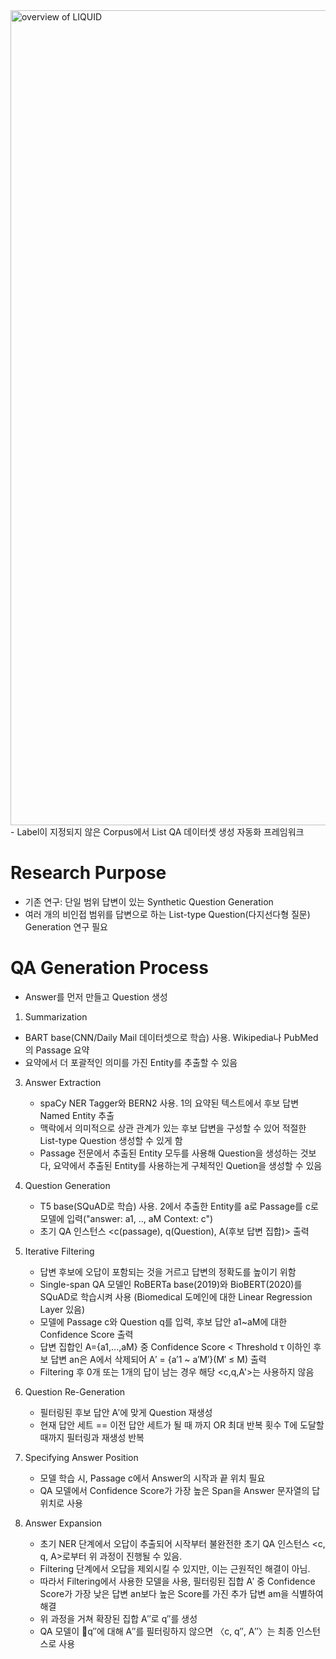 <img width="1304" alt="overview of LIQUID" src="https://github.com/user-attachments/assets/0975d588-65c3-4173-a065-43d3622e73d2">
- Label이 지정되지 않은 Corpus에서 List QA 데이터셋 생성 자동화 프레임워크

# Research Purpose
- 기존 연구: 단일 범위 답변이 있는 Synthetic Question Generation
- 여러 개의 비인접 범위를 답변으로 하는 List-type Question(다지선다형 질문) Generation 연구 필요

# QA Generation Process
- Answer를 먼저 만들고 Question 생성

1. Summarization
  - BART base(CNN/Daily Mail 데이터셋으로 학습) 사용. Wikipedia나 PubMed의 Passage 요약
  - 요약에서 더 포괄적인 의미를 가진 Entity를 추출할 수 있음
    
3. Answer Extraction
   - spaCy NER Tagger와 BERN2 사용. 1의 요약된 텍스트에서 후보 답변 Named Entity 추출
   - 맥락에서 의미적으로 상관 관계가 있는 후보 답변을 구성할 수 있어 적절한 List-type Question 생성할 수 있게 함
   - Passage 전문에서 추출된 Entity 모두를 사용해 Question을 생성하는 것보다, 요약에서 추출된 Entity를 사용하는게 구체적인 Quetion을 생성할 수 있음
  
4. Question Generation
   - T5 base(SQuAD로 학습) 사용. 2에서 추출한 Entity를 a로 Passage를 c로 모델에 입력("answer: a1, .., aM Context: c")
   - 초기 QA 인스턴스 <c(passage), q(Question), A(후보 답변 집합)> 출력
     
6. Iterative Filtering
   - 답변 후보에 오답이 포함되는 것을 거르고 답변의 정확도를 높이기 위함
   - Single-span QA 모델인 RoBERTa base(2019)와 BioBERT(2020)를 SQuAD로 학습시켜 사용 (Biomedical 도메인에 대한 Linear Regression Layer 있음)
   - 모델에 Passage c와 Question q를 입력, 후보 답안 a1~aM에 대한 Confidence Score 출력
   - 답변 집합인 A={a1,...,aM} 중 Confidence Score < Threshold τ 이하인 후보 답변 an은 A에서 삭제되어 A′ = {a′1 ~ a′M′}(M′ ≤ M) 출력
   - Filtering 후 0개 또는 1개의 답이 남는 경우 해당 <c,q,A'>는 사용하지 않음

7. Question Re-Generation
   - 필터링된 후보 답안 A′에 맞게 Question 재생성
   - 현재 답안 세트 == 이전 답안 세트가 될 때 까지 OR 최대 반복 횟수 T에 도달할 때까지 필터링과 재생성 반복

8. Specifying Answer Position
   - 모델 학습 시, Passage c에서 Answer의 시작과 끝 위치 필요
   - QA 모델에서 Confidence Score가 가장 높은 Span을 Answer 문자열의 답 위치로 사용

9. Answer Expansion
   - 초기 NER 단계에서 오답이 추출되어 시작부터 불완전한 초기 QA 인스턴스 <c, q, A>로부터 위 과정이 진행될 수 있음.
   - Filtering 단계에서 오답을 제외시킬 수 있지만, 이는 근원적인 해결이 아님.
   - 따라서 Filtering에서 사용한 모델을 사용, 필터링된 집합 A′ 중 Confidence Score가 가장 낮은 답변 an보다 높은 Score를 가진 추가 답변 am을 식별하여 해결
   - 위 과정을 거쳐 확장된 집합 A′′로 q′′를 생성
   - QA 모델이 q′′에 대해 A′′를 필터링하지 않으면 〈c, q′′, A′′〉는 최종 인스턴스로 사용
